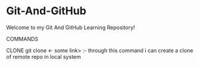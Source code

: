 # Git-And-GitHub
Welcome to my Git And GitHub Learning Repository!



COMMANDS 

CLONE 
git clone <- some link>
:- through this command i can create a clone of remote repo in local system
